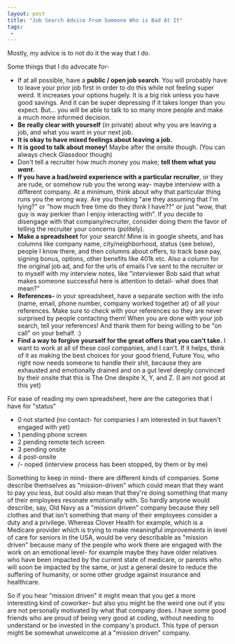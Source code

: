 ```yaml
---
layout: post
title: "Job Search Advice From Someone Who is Bad At It"
tags:
 -
---
```


Mostly, my advice is to not do it the way that I do.

Some things that I do advocate for-

* If at all possible, have a **public / open job search**. You will probably have to leave your prior job first in order to do this while not feeling super weird. It increases your options hugely. It is a big risk unless you have good savings. And it can be super depressing if it takes longer than you expect. But... you will be able to talk to so many more people and make a much more informed decision.
* **Be really clear with yourself** (in private) about why you are leaving a job, and what you want in your next job.
* **It is okay to have mixed feelings about leaving a job.**
* **It is good to talk about money!** Maybe after the onsite though. (You can always check Glassdoor though)
* Don't tell a recruiter how much money you make; **tell them what you *want*.**
* **If you have a bad/weird experience with a particular recruiter**, or they are rude, or somehow rub you the wrong way- maybe interview with a different company. At a minimum, think about why that particular thing runs you the wrong way. Are you thinking "are they assuming that I'm lying?" or "how much free time do they think I have??" or just "wow, that guy is way perkier than I enjoy interacting with". If you decide to disengage with that company/recruiter, consider doing them the favor of telling the recruiter your concerns (politely).
* **Make a spreadsheet** for your search! Mine is in google sheets, and has columns like company name, city/neighborhood, status (see below),  people I know there, and then columns about offers, to track base pay, signing bonus, options, other benefits like 401k etc. Also a column for the original job ad, and for the urls of emails I've sent to the recruiter or to myself with my interview notes, like "interviewer Bob said that what makes someone successful here is attention to detail- what does that mean?"
* **References-** in your spreadsheet, have a separate section with the info (name, email, phone number, company worked together at) of all your references. Make sure to check with your references so they are never surprised by people contacting them! When you are done with your job search, tell your references! And thank them for being willing to be "on call" on your behalf. :)
* **Find a way to forgive yourself for the great offers that you can't take.** I want to work at all of these cool companies, and I can't. If it helps, think of it as making the best choices for your good friend, Future You, who right now needs someone to handle their shit, because they are exhausted and emotionally drained and on a gut level deeply convinced by their onsite that this is The One despite X, Y, and Z. (I am not good at this yet)

For ease of reading my own spreadsheet, here are the categories that I have for "status"

* 0 not started (no contact- for companies I am interested in but haven't engaged with yet)
* 1 pending phone screen
* 2 pending remote tech screen
* 3 pending onsite
* 4 post-onsite
* /- noped (interview process has been stopped, by them or by me)

Something to keep in mind- there are different kinds of companies. Some describe themselves as "mission-driven" which could mean that they want to pay you less, but could also mean that they're doing something that many of their employees resonate emotionally with. So hardly anyone would describe, say, Old Navy as a "mission driven" company because they sell clothes and that isn't something that many of their employees consider a duty and a privilege. Whereas Clover Health for example, which is a Medicare provider which is trying to make meaningful improvements in level of care for seniors in the USA, would be very describable as "mission driven" because many of the people who work there are engaged with the work on an emotional level- for example maybe they have older relatives who have been impacted by the current state of medicare, or parents who will soon be impacted by the same, or just a general desire to reduce the suffering of humanity, or some other grudge against insurance and healthcare.

So if you hear "mission driven" it might mean that you get a more interesting kind of coworker- but also you might be the weird one out if you are not personally motivated by what that company does. I have some good friends who are proud of being very good at coding, without needing to understand or be invested in the company's product. This type of person might be somewhat unwelcome at a "mission driven" company.
